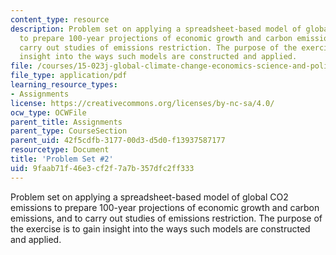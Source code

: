 ```yaml
---
content_type: resource
description: Problem set on applying a spreadsheet-based model of global CO2 emissions
  to prepare 100-year projections of economic growth and carbon emissions, and to
  carry out studies of emissions restriction. The purpose of the exercise is to gain
  insight into the ways such models are constructed and applied.
file: /courses/15-023j-global-climate-change-economics-science-and-policy-spring-2008/9faab71f46e3cf2f7a7b357dfc2ff333_assn2.pdf
file_type: application/pdf
learning_resource_types:
- Assignments
license: https://creativecommons.org/licenses/by-nc-sa/4.0/
ocw_type: OCWFile
parent_title: Assignments
parent_type: CourseSection
parent_uid: 42f5cdfb-3177-00d3-d5d0-f13937587177
resourcetype: Document
title: 'Problem Set #2'
uid: 9faab71f-46e3-cf2f-7a7b-357dfc2ff333
---
```

Problem set on applying a spreadsheet-based model of global CO2 emissions to prepare 100-year projections of economic growth and carbon emissions, and to carry out studies of emissions restriction. The purpose of the exercise is to gain insight into the ways such models are constructed and applied.